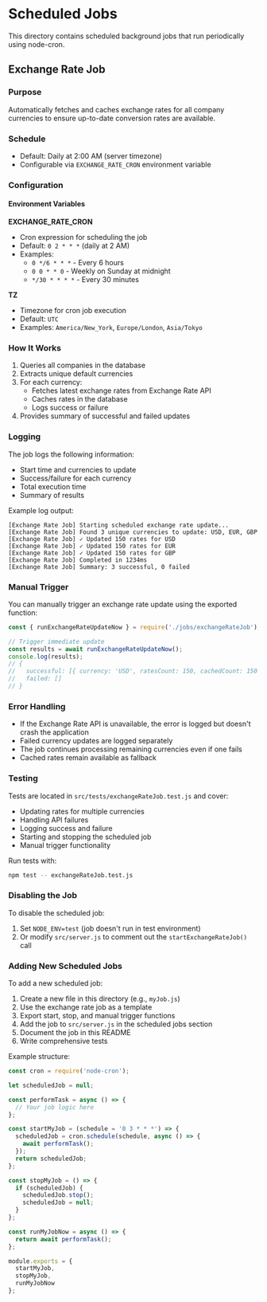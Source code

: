 # Scheduled Jobs

This directory contains scheduled background jobs that run periodically using node-cron.

## Exchange Rate Job

### Purpose
Automatically fetches and caches exchange rates for all company currencies to ensure up-to-date conversion rates are available.

### Schedule
- Default: Daily at 2:00 AM (server timezone)
- Configurable via `EXCHANGE_RATE_CRON` environment variable

### Configuration

#### Environment Variables

**EXCHANGE_RATE_CRON**
- Cron expression for scheduling the job
- Default: `0 2 * * *` (daily at 2 AM)
- Examples:
  - `0 */6 * * *` - Every 6 hours
  - `0 0 * * 0` - Weekly on Sunday at midnight
  - `*/30 * * * *` - Every 30 minutes

**TZ**
- Timezone for cron job execution
- Default: `UTC`
- Examples: `America/New_York`, `Europe/London`, `Asia/Tokyo`

### How It Works

1. Queries all companies in the database
2. Extracts unique default currencies
3. For each currency:
   - Fetches latest exchange rates from Exchange Rate API
   - Caches rates in the database
   - Logs success or failure
4. Provides summary of successful and failed updates

### Logging

The job logs the following information:
- Start time and currencies to update
- Success/failure for each currency
- Total execution time
- Summary of results

Example log output:
```
[Exchange Rate Job] Starting scheduled exchange rate update...
[Exchange Rate Job] Found 3 unique currencies to update: USD, EUR, GBP
[Exchange Rate Job] ✓ Updated 150 rates for USD
[Exchange Rate Job] ✓ Updated 150 rates for EUR
[Exchange Rate Job] ✓ Updated 150 rates for GBP
[Exchange Rate Job] Completed in 1234ms
[Exchange Rate Job] Summary: 3 successful, 0 failed
```

### Manual Trigger

You can manually trigger an exchange rate update using the exported function:

```javascript
const { runExchangeRateUpdateNow } = require('./jobs/exchangeRateJob');

// Trigger immediate update
const results = await runExchangeRateUpdateNow();
console.log(results);
// {
//   successful: [{ currency: 'USD', ratesCount: 150, cachedCount: 150 }],
//   failed: []
// }
```

### Error Handling

- If the Exchange Rate API is unavailable, the error is logged but doesn't crash the application
- Failed currency updates are logged separately
- The job continues processing remaining currencies even if one fails
- Cached rates remain available as fallback

### Testing

Tests are located in `src/tests/exchangeRateJob.test.js` and cover:
- Updating rates for multiple currencies
- Handling API failures
- Logging success and failure
- Starting and stopping the scheduled job
- Manual trigger functionality

Run tests with:
```bash
npm test -- exchangeRateJob.test.js
```

### Disabling the Job

To disable the scheduled job:
1. Set `NODE_ENV=test` (job doesn't run in test environment)
2. Or modify `src/server.js` to comment out the `startExchangeRateJob()` call

### Adding New Scheduled Jobs

To add a new scheduled job:

1. Create a new file in this directory (e.g., `myJob.js`)
2. Use the exchange rate job as a template
3. Export start, stop, and manual trigger functions
4. Add the job to `src/server.js` in the scheduled jobs section
5. Document the job in this README
6. Write comprehensive tests

Example structure:
```javascript
const cron = require('node-cron');

let scheduledJob = null;

const performTask = async () => {
  // Your job logic here
};

const startMyJob = (schedule = '0 3 * * *') => {
  scheduledJob = cron.schedule(schedule, async () => {
    await performTask();
  });
  return scheduledJob;
};

const stopMyJob = () => {
  if (scheduledJob) {
    scheduledJob.stop();
    scheduledJob = null;
  }
};

const runMyJobNow = async () => {
  return await performTask();
};

module.exports = {
  startMyJob,
  stopMyJob,
  runMyJobNow
};
```
